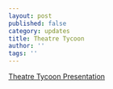 ```yaml
---
layout: post
published: false
category: updates
title: Theatre Tycoon
author: ''
tags: ''
---
```

[Theatre Tycoon Presentation](https://docs.google.com/presentation/d/10SF8kv9Dlyk2DlEJ2dM2owL2le6AXQ5RgAdGGFpvyZo/edit?usp=sharing)

